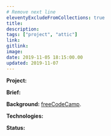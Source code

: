 ```yaml
---
# Remove next line
eleventyExcludeFromCollections: true
title:
description:
tags: ["project", "attic"]
link:
gitlink:
image:
date: 2019-11-05 18:15:00.00
updated: 2019-11-07
---
```


**Project:**

**Brief:**

**Background:** [freeCodeCamp](https://www.freecodecamp.org "freeCodeCamp website").

**Technologies:**

**Status:**
